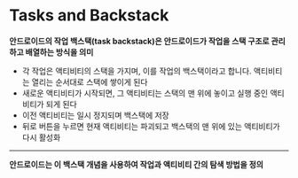 # Tasks and Backstack

**안드로이드의 작업 백스택(task backstack)은 안드로이드가 작업을 스택 구조로 관리하고 배열하는 방식을 의미**

* 각 작업은 액티비티의 스택을 가지며, 이를 작업의 백스택이라고 합니다. 액티비티는 열리는 순서대로 스택에 쌓이게 된다
* 새로운 액티비티가 시작되면, 그 액티비티는 스택의 맨 위에 놓이고 실행 중인 액티비티가 되게 된다
* 이전 액티비티는 일시 정지되며 백스택에 저장
* 뒤로 버튼을 누르면 현재 액티비티는 파괴되고 백스택의 맨 위에 있는 액티비티가 다시 활성화

* * *

**안드로이드는 이 백스택 개념을 사용하여 작업과 액티비티 간의 탐색 방법을 정의**